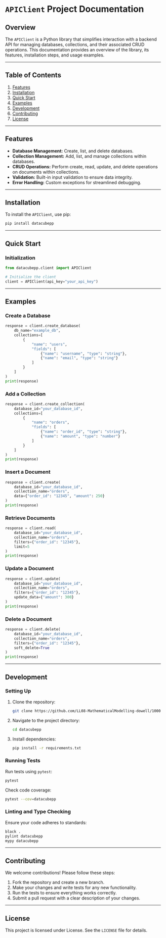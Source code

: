 # `APIClient` Project Documentation

## Overview

The `APIClient` is a Python library that simplifies interaction with a backend API for managing databases, collections, and their associated CRUD operations. This documentation provides an overview of the library, its features, installation steps, and usage examples.

---

## Table of Contents

1. [Features](#features)
2. [Installation](#installation)
3. [Quick Start](#quick-start)
4. [Examples](#examples)
5. [Development](#development)
6. [Contributing](#contributing)
7. [License](#license)

---

## Features

- **Database Management:** Create, list, and delete databases.
- **Collection Management:** Add, list, and manage collections within databases.
- **CRUD Operations:** Perform create, read, update, and delete operations on documents within collections.
- **Validation:** Built-in input validation to ensure data integrity.
- **Error Handling:** Custom exceptions for streamlined debugging.

---

## Installation

To install the `APIClient`, use pip:

```bash
pip install datacubepp
```

---

## Quick Start

### Initialization

```python
from datacubepp.client import APIClient

# Initialize the client
client = APIClient(api_key="your_api_key")
```

---

## Examples

### Create a Database

```python
response = client.create_database(
    db_name="example_db",
    collections=[
        {
            "name": "users",
            "fields": [
                {"name": "username", "type": "string"},
                {"name": "email", "type": "string"}
            ]
        }
    ]
)
print(response)
```

### Add a Collection

```python
response = client.create_collection(
    database_id="your_database_id",
    collections=[
        {
            "name": "orders",
            "fields": [
                {"name": "order_id", "type": "string"},
                {"name": "amount", "type": "number"}
            ]
        }
    ]
)
print(response)
```

### Insert a Document

```python
response = client.create(
    database_id="your_database_id",
    collection_name="orders",
    data={"order_id": "12345", "amount": 250}
)
print(response)
```

### Retrieve Documents

```python
response = client.read(
    database_id="your_database_id",
    collection_name="orders",
    filters={"order_id": "12345"},
    limit=5
)
print(response)
```

### Update a Document

```python
response = client.update(
    database_id="your_database_id",
    collection_name="orders",
    filters={"order_id": "12345"},
    update_data={"amount": 300}
)
print(response)
```

### Delete a Document

```python
response = client.delete(
    database_id="your_database_id",
    collection_name="orders",
    filters={"order_id": "12345"},
    soft_delete=True
)
print(response)
```

---

## Development

### Setting Up

1. Clone the repository:

   ```bash
   git clone https://github.com/LL08-MathematicalModelling-dowell/100095-dowell-datacube.git
   ```

2. Navigate to the project directory:

   ```bash
   cd datacubepp
   ```

3. Install dependencies:

   ```bash
   pip install -r requirements.txt
   ```

### Running Tests

Run tests using `pytest`:

```bash
pytest
```

Check code coverage:

```bash
pytest --cov=datacubepp
```

### Linting and Type Checking

Ensure your code adheres to standards:

```bash
black .
pylint datacubepp
mypy datacubepp
```

---

## Contributing

We welcome contributions! Please follow these steps:

1. Fork the repository and create a new branch.
2. Make your changes and write tests for any new functionality.
3. Run the tests to ensure everything works correctly.
4. Submit a pull request with a clear description of your changes.

---

## License

This project is licensed under License. See the `LICENSE` file for details.
